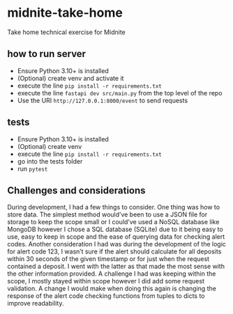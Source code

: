 # midnite-take-home
Take home technical exercise for Midnite

## how to run server

 - Ensure Python 3.10+ is installed
 - (Optional) create venv and activate it
 - execute the line `pip install -r requirements.txt`
 - execute the line `fastapi dev src/main.py` from the top level of the repo
 - Use the URI `http://127.0.0.1:8000/event` to send requests

 ## tests
 - Ensure Python 3.10+ is installed
 - (Optional) create venv
 - execute the line `pip install -r requirements.txt`
 - go into the tests folder
 - run `pytest`
 

## Challenges and considerations
During development, I had a few things to consider. One thing was how to store data. The simplest method would’ve been to use a JSON file for storage to keep the scope small or I could’ve used a NoSQL database like MongoDB however I chose a SQL database (SQLite) due to it being easy to use, easy to keep in scope and the ease of querying data for checking alert codes. Another consideration I had was during the development of the logic for alert code 123, I wasn’t sure if the alert should calculate for all deposits within 30 seconds of the given timestamp or for just when the request contained a deposit. I went with the latter as that made the most sense with the other information provided. A challenge I had was keeping within the scope, I mostly stayed within scope however I did add some request validation. A change I would make when doing this again is changing the response of the alert code checking functions from tuples to dicts to improve readability.
